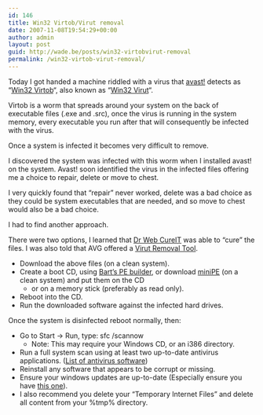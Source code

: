 ```yaml
---
id: 146
title: Win32 Virtob/Virut removal
date: 2007-11-08T19:54:29+00:00
author: admin
layout: post
guid: http://wade.be/posts/win32-virtobvirut-removal
permalink: /win32-virtob-virut-removal/
---
```

<p class="lead">
  Today I got handed a machine riddled with a virus that <a href="http://www.avast.com/eng/avast_4_home.html">avast!</a> detects as &#8220;<a href="http://www.bitdefender.com/VIRUS-1000070-en--Win32.Virtob.Gen.html">Win32 Virtob</a>&#8220;, also known as &#8220;<a href="http://free.grisoft.com/doc/66558/">Win32 Virut</a>&#8220;.
</p>

<!--more-->Virtob is a worm that spreads around your system on the back of executable files (.exe and .src), once the virus is running in the system memory, every executable you run after that will consequently be infected with the virus.

Once a system is infected it becomes very difficult to remove.

I discovered the system was infected with this worm when I installed avast! on the system. Avast! soon identified the virus in the infected files offering me a choice to repair, delete or move to chest.

I very quickly found that &#8220;repair&#8221; never worked, delete was a bad choice as they could be system executables that are needed, and so move to chest would also be a bad choice.

I had to find another approach.

There were two options, I learned that [Dr Web CureIT](ftp://ftp.drweb.com/pub/drweb/cureit/drweb-cureit.exe) was able to &#8220;cure&#8221; the files. I was also told that AVG offered a [Virut Removal Tool](http://www.grisoft.com/doc/34/us/crp/2/ndi/67762).

  * Download the above files (on a clean system).
  * Create a boot CD, using [Bart&#8217;s PE builder](http://www.nu2.nu/pebuilder/), or download [miniPE](http://minipe.org/) (on a clean system) and put them on the CD 
      * or on a memory stick (preferably as read only).
  * Reboot into the CD.
  * Run the downloaded software against the infected hard drives.

Once the system is disinfected reboot normally, then:

  * Go to Start -> Run, type: sfc /scannow 
      * Note: This may require your Windows CD, or an i386 directory.
  * Run a full system scan using at least two up-to-date antivirus applications. ([List of antivirus software](http://en.wikipedia.org/wiki/List_of_antivirus_software))
  * Reinstall any software that appears to be corrupt or missing.
  * Ensure your windows updates are up-to-date (Especially ensure you have [this one](http://support.microsoft.com/?kbid=890830)).
  * I also recommend you delete your &#8220;Temporary Internet Files&#8221; and delete all content from your %tmp% directory.
